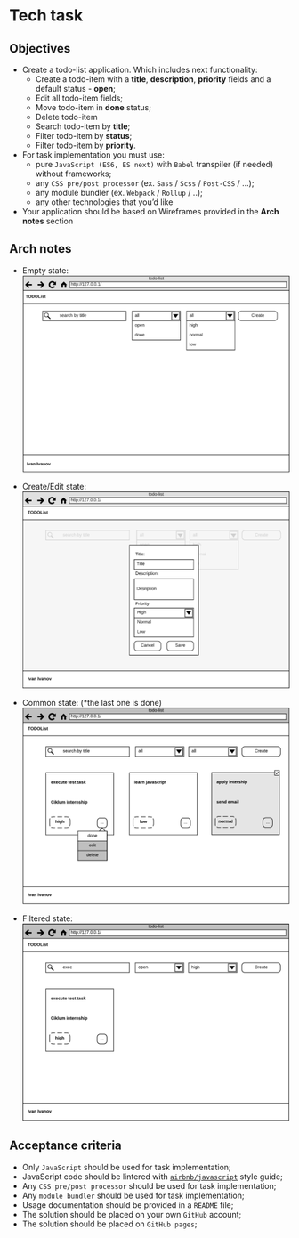 # Tech task
## Objectives
- Create a todo-list application. Which includes next functionality:
    - Create a todo-item with a **title**, **description**, **priority** fields and a default status - **open**;
    - Edit all todo-item fields;
    - Move todo-item in **done** status;
    - Delete todo-item
    - Search todo-item by **title**;
    - Filter todo-item by **status**;
    - Filter todo-item by **priority**.
- For task implementation you must use:
    - pure `JavaScript (ES6, ES next)` with `Babel` transpiler (if needed) without frameworks;
    - any `CSS pre/post processor` (ex. `Sass` / `Scss` / `Post-CSS` / ...);
    - any module bundler (ex. `Webpack` / `Rollup` / ..);
    - any other technologies that you’d like
- Your application should be based on Wireframes provided in the **Arch notes** section

## Arch notes
- Empty state:
![Empty state](../assets/images/task/empty_state.png)

- Create/Edit state:
![Create edit state](../assets/images/task/create_edit_state.png)

- Common state: (*the last one is done)
![List state](../assets/images/task/list_state.png)

- Filtered state:
![Filtered list state](../assets/images/task/filtered_list_state.png)

## Acceptance criteria
- Only `JavaScript` should be used for task implementation;
- JavaScript code should be lintered with [`airbnb/javascript`](https://github.com/airbnb/javascript) style guide;
- Any `CSS pre/post processor` should be used for task implementation;
- Any `module bundler` should be used for task implementation;
- Usage documentation should be provided in a `README` file;
- The solution should be placed on your own `GitHub` account;
- The solution should be placed on `GitHub pages`;

